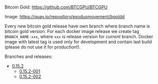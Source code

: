 Bitcoin Gold: https://github.com/BTCGPU/BTCGPU

Image: https://quay.io/repository/exodusmovement/bgoldd

Every new bitcoin gold release have own branch where branch name is bitcoin gold version. For each docker image release we create tag `BRANCH_NAME-xxx`, where `xxx` is release version for *current* branch. Docker image with latest tag is used only for development and contain last build (please do not use it for production!).

Branches and releases:

  - [0.15.2](https://github.com/ExodusMovement/docker-bgoldd/tree/0.15.2)
    - [0.15.2-001](https://github.com/ExodusMovement/docker-bgoldd/tree/0.15.2-001)
    - [0.15.2-002](https://github.com/ExodusMovement/docker-bgoldd/tree/0.15.2-002)
